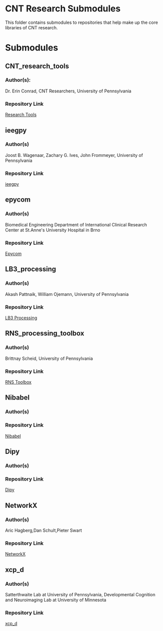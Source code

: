 CNT Research Submodules
================

This folder contains submodules to repositories that help make up the core libraries of CNT research.

# Submodules

## CNT_research_tools
### Author(s):
Dr. Erin Conrad, CNT Researchers, University of Pennsylvania
### Repository Link
[Research Tools](https://github.com/penn-cnt/CNT_research_tools/tree/0fd73d391a7ddfccada522dabb3584d3155a25c0)

## ieegpy
### Author(s)
Joost B. Wagenaar, Zachary G. Ives, John Frommeyer, University of Pennsylvania
### Repository Link
[ieegpy](https://github.com/ieeg-portal/ieegpy)

## epycom
### Author(s)
Biomedical Engineering Department of International Clinical Research Center at St.Anne's University Hospital in Brno
### Repository Link
[Epycom](https://gitlab.com/icrc-bme/epycom/-/tree/master/)

## LB3_processing
### Author(s)
Akash Pattnaik, William Ojemann, University of Pennsylvania
### Repository Link
[LB3 Processing](https://github.com/penn-cnt/LB3_processing)

## RNS_processing_toolbox
### Author(s)
Brittnay Scheid, University of Pennsylvania
### Repository Link
[RNS Toolbox](https://github.com/penn-cnt/RNS_processing_toolbox)

## Nibabel
### Author(s)
### Repository Link
[Nibabel](https://github.com/nipy/nibabel)

## Dipy
### Author(s)
### Repository Link
[Dipy](https://github.com/dipy/dipy)

## NetworkX
### Author(s)
Aric Hagberg,Dan Schult,Pieter Swart
### Repository Link
[NetworkX](https://github.com/networkx/networkx)

## xcp_d
### Author(s)
Satterthwaite Lab at University of Pennsylvania, Developmental Cognition and Neuroimaging Lab at University of Minnesota
### Repository Link
[xcp_d](https://github.com/PennLINC/xcp_d)
